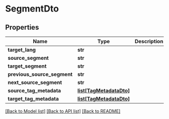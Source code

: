 # SegmentDto

## Properties
Name | Type | Description | Notes
------------ | ------------- | ------------- | -------------
**target_lang** | **str** |  | 
**source_segment** | **str** |  | 
**target_segment** | **str** |  | 
**previous_source_segment** | **str** |  | [optional] 
**next_source_segment** | **str** |  | [optional] 
**source_tag_metadata** | [**list[TagMetadataDto]**](TagMetadataDto.md) |  | [optional] 
**target_tag_metadata** | [**list[TagMetadataDto]**](TagMetadataDto.md) |  | [optional] 

[[Back to Model list]](../README.md#documentation-for-models) [[Back to API list]](../README.md#documentation-for-api-endpoints) [[Back to README]](../README.md)


